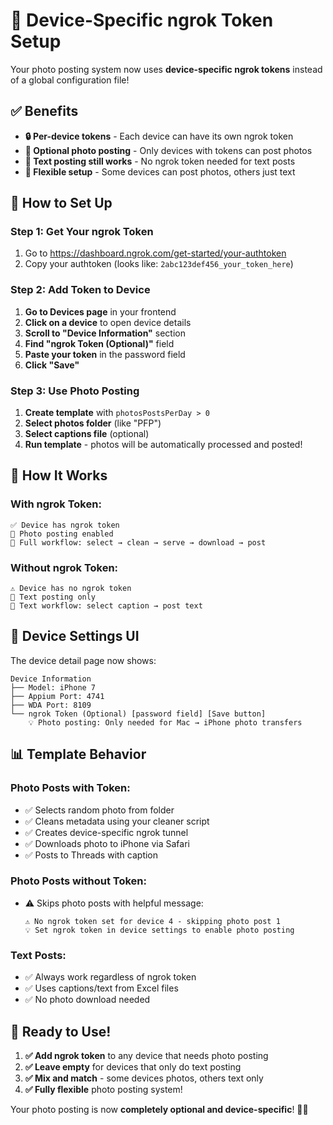 # 🔑 Device-Specific ngrok Token Setup

Your photo posting system now uses **device-specific ngrok tokens** instead of a global configuration file!

## ✅ **Benefits**

- **🔒 Per-device tokens** - Each device can have its own ngrok token
- **📸 Optional photo posting** - Only devices with tokens can post photos
- **📝 Text posting still works** - No ngrok token needed for text posts
- **🎯 Flexible setup** - Some devices can post photos, others just text

## 🚀 **How to Set Up**

### **Step 1: Get Your ngrok Token**
1. Go to https://dashboard.ngrok.com/get-started/your-authtoken
2. Copy your authtoken (looks like: `2abc123def456_your_token_here`)

### **Step 2: Add Token to Device**
1. **Go to Devices page** in your frontend
2. **Click on a device** to open device details
3. **Scroll to "Device Information"** section
4. **Find "ngrok Token (Optional)"** field
5. **Paste your token** in the password field
6. **Click "Save"**

### **Step 3: Use Photo Posting**
1. **Create template** with `photosPostsPerDay > 0`
2. **Select photos folder** (like "PFP")
3. **Select captions file** (optional)
4. **Run template** - photos will be automatically processed and posted!

## 🎯 **How It Works**

### **With ngrok Token:**
```
✅ Device has ngrok token
📸 Photo posting enabled
🚀 Full workflow: select → clean → serve → download → post
```

### **Without ngrok Token:**
```
⚠️ Device has no ngrok token  
📝 Text posting only
🚀 Text workflow: select caption → post text
```

## 🔧 **Device Settings UI**

The device detail page now shows:

```
Device Information
├── Model: iPhone 7
├── Appium Port: 4741
├── WDA Port: 8109
└── ngrok Token (Optional) [password field] [Save button]
    💡 Photo posting: Only needed for Mac → iPhone photo transfers
```

## 📊 **Template Behavior**

### **Photo Posts with Token:**
- ✅ Selects random photo from folder
- ✅ Cleans metadata using your cleaner script
- ✅ Creates device-specific ngrok tunnel
- ✅ Downloads photo to iPhone via Safari
- ✅ Posts to Threads with caption

### **Photo Posts without Token:**
- ⚠️ Skips photo posts with helpful message:
  ```
  ⚠️ No ngrok token set for device 4 - skipping photo post 1
  💡 Set ngrok token in device settings to enable photo posting
  ```

### **Text Posts:**
- ✅ Always work regardless of ngrok token
- ✅ Uses captions/text from Excel files
- ✅ No photo download needed

## 🎉 **Ready to Use!**

1. **✅ Add ngrok token** to any device that needs photo posting
2. **✅ Leave empty** for devices that only do text posting  
3. **✅ Mix and match** - some devices photos, others text only
4. **✅ Fully flexible** photo posting system!

Your photo posting is now **completely optional and device-specific**! 🚀📸
